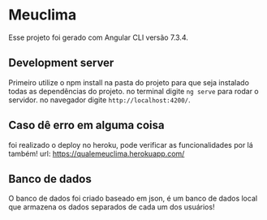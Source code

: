 # Meuclima

Esse projeto foi gerado com Angular CLI versão 7.3.4.

## Development server
Primeiro utilize o npm install na pasta do projeto para que seja instalado todas as dependências do projeto.
no terminal digite `ng serve` para rodar o servidor. no navegador digite `http://localhost:4200/`.

## Caso dê erro em alguma coisa

foi realizado o deploy no heroku, pode verificar as funcionalidades por lá também!
url: https://qualemeuclima.herokuapp.com/

## Banco de dados
O banco de dados foi criado baseado em json, é um banco de dados local que armazena os dados separados de cada um dos usuários!
